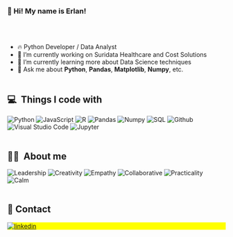 ### 👋 Hi! My name is Erlan!
<br><br>
- 🔥 Python Developer / Data Analyst
- 🔭 I’m currently working on Suridata Healthcare and Cost Solutions
- 🌱 I’m currently learning more about Data Science techniques
- 💬 Ask me about **Python**, **Pandas**, **Matplotlib**, **Numpy**, etc.
<br><br>

## 💻 &nbsp;Things I code with

![Python](https://img.shields.io/badge/-Python-000?&logo=Python)
![JavaScript](https://img.shields.io/badge/-JavaScript-000?&logo=JavaScript)
![R](https://img.shields.io/badge/-R-000?&logo=R)
![Pandas](https://img.shields.io/badge/-Pandas-000?&logo=Pandas)
![Numpy](https://img.shields.io/badge/-Numpy-000?&logo=Numpy)
![SQL](https://img.shields.io/badge/-SQL-000?&logo=MySQL)
![Github](https://img.shields.io/badge/-Github-000?&logo=Github)
![Visual Studio Code](https://img.shields.io/badge/-Visual%20Studio%20Code-000?&logo=Visual%20Studio%20Code)
![Jupyter](https://img.shields.io/badge/-Jupyter-000?&logo=Jupyter)
<br><br>

## ✌🏻 &nbsp;About me

![Leadership](https://img.shields.io/badge/-Leadership-000?&logo=Leadership)
![Creativity](https://img.shields.io/badge/-Creativity-000?&logo=Creativity)
![Empathy](https://img.shields.io/badge/-Empathy-000?&logo=Empathy)
![Collaborative](https://img.shields.io/badge/-Collaborative-000?&logo=Collaborative)
![Practicality](https://img.shields.io/badge/-Practicality-000?&logo=Practicality)
![Calm](https://img.shields.io/badge/-Calm-000?&logo=Calm)
<br><br>

## 🪪 Contact

<p align="left" style="background:yellow">
<a href="[https://www.linkedin.com/in/erlanlealdalmeida/" target="_blank">
  <img align="center" src="https://img.shields.io/badge/-erlanleal-000?style=linkedin" alt="linkedin"/>
</a>
</p>



